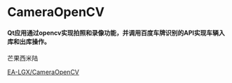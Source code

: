 # CameraOpenCV

#### Qt应用通过opencv实现拍照和录像功能，并调用百度车牌识别的API实现车辆入库和出库操作。

芒果西米陆

 [EA-LGX/CameraOpenCV ](https://github.com/EA-LGX/CameraOpenCV/tree/master) 

